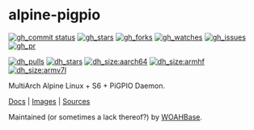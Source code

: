 # alpine-pigpio

[![gh_commit status][201]][151]
[![gh_stars][202]][152]
[![gh_forks][203]][153]
[![gh_watches][204]][154]
[![gh_issues][211]][161]
[![gh_pr][212]][162]

[![dh_pulls][205]][155]
[![dh_stars][206]][156]
[![dh_size:aarch64][208]][158]
[![dh_size:armhf][210]][160]
[![dh_size:armv7l][209]][159]
<!--[![dh_size:x86_64][207]][157]-->

MultiArch Alpine Linux + S6 + PiGPIO Daemon.

[Docs][112] | [Images][155] | [Sources][151]

Maintained (or sometimes a lack thereof?) by [WOAHBase][110].

[110]: https://woahbase.online/
[112]: https://woahbase.online/images/alpine-pigpio/

[151]: https://github.com/woahbase/alpine-pigpio
[152]: https://github.com/woahbase/alpine-pigpio/stargazers
[153]: https://github.com/woahbase/alpine-pigpio/network/members
[154]: https://github.com/woahbase/alpine-pigpio/watchers
[155]: https://hub.docker.com/r/woahbase/alpine-pigpio
[156]: https://hub.docker.com/r/woahbase/alpine-pigpio
[157]: https://hub.docker.com/r/woahbase/alpine-pigpio/tags?name=x86_64&ordering=last_updated
[158]: https://hub.docker.com/r/woahbase/alpine-pigpio/tags?name=aarch64&ordering=last_updated
[159]: https://hub.docker.com/r/woahbase/alpine-pigpio/tags?name=armv7l&ordering=last_updated
[160]: https://hub.docker.com/r/woahbase/alpine-pigpio/tags?name=armhf&ordering=last_updated
[161]: https://github.com/woahbase/alpine-pigpio/issues
[162]: https://github.com/woahbase/alpine-pigpio/pulls

[201]: https://img.shields.io/github/last-commit/woahbase/alpine-pigpio?color=brightgreen&style=flat-square&logo=github
[202]: https://img.shields.io/github/stars/woahbase/alpine-pigpio?color=brightgreen&style=flat-square&logo=github
[203]: https://img.shields.io/github/forks/woahbase/alpine-pigpio?color=brightgreen&style=flat-square&logo=github
[204]: https://img.shields.io/github/watchers/woahbase/alpine-pigpio?color=brightgreen&style=flat-square&logo=github
[205]: https://img.shields.io/docker/pulls/woahbase/alpine-pigpio?color=brightgreen&style=flat-square&logo=docker&label=pulls
[206]: https://img.shields.io/docker/stars/woahbase/alpine-pigpio?color=brightgreen&style=flat-square&logo=docker&label=stars
[207]: https://img.shields.io/docker/image-size/woahbase/alpine-pigpio/x86_64?label=x86_64&color=brightgreen&style=flat-square&logo=docker
[208]: https://img.shields.io/docker/image-size/woahbase/alpine-pigpio/aarch64?label=aarch64&color=brightgreen&style=flat-square&logo=docker
[209]: https://img.shields.io/docker/image-size/woahbase/alpine-pigpio/armv7l?label=armv7l&color=brightgreen&style=flat-square&logo=docker
[210]: https://img.shields.io/docker/image-size/woahbase/alpine-pigpio/armhf?label=armhf&color=brightgreen&style=flat-square&logo=docker
[211]: https://img.shields.io/github/issues/woahbase/alpine-pigpio?color=brightgreen&style=flat-square&logo=github
[212]: https://img.shields.io/github/issues-pr/woahbase/alpine-pigpio?color=brightgreen&style=flat-square&logo=github
